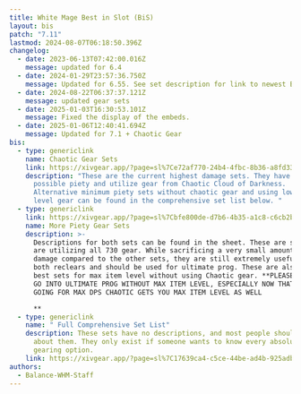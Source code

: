 ```yaml
---
title: White Mage Best in Slot (BiS)
layout: bis
patch: "7.11"
lastmod: 2024-08-07T06:18:50.396Z
changelog:
  - date: 2023-06-13T07:42:00.016Z
    message: updated for 6.4
  - date: 2024-01-29T23:57:36.750Z
    message: Updated for 6.55. See set description for link to newest BiS.
  - date: 2024-08-22T06:37:37.121Z
    message: updated gear sets
  - date: 2025-01-03T16:30:53.101Z
    message: Fixed the display of the embeds.
  - date: 2025-01-06T12:40:41.694Z
    message: Updated for 7.1 + Chaotic Gear
bis:
  - type: genericlink
    name: Chaotic Gear Sets
    link: https://xivgear.app/?page=sl%7Ce72af770-24b4-4fbc-8b36-a8fd339e1463
    description: "These are the current highest damage sets. They have the minimum
      possible piety and utilize gear from Chaotic Cloud of Darkness.
      Alternative minimum piety sets without chaotic gear and using lower item
      level gear can be found in the comprehensive set list below. "
  - type: genericlink
    link: https://xivgear.app/?page=sl%7Cbfe800de-d7b6-4b35-a1c8-c6cb2bda2bfa&onlySetIndex=0
    name: More Piety Gear Sets
    description: >-
      Descriptions for both sets can be found in the sheet. These are sets that
      are utilizing all 730 gear. While sacrificing a very small amount of
      damage compared to the other sets, they are still extremely useful for
      both reclears and should be used for ultimate prog. These are also the
      best sets for max item level without using Chaotic gear. **PLEASE DO NOT
      GO INTO ULTIMATE PROG WITHOUT MAX ITEM LEVEL, ESPECIALLY NOW THAT IF YOURE
      GOING FOR MAX DPS CHAOTIC GETS YOU MAX ITEM LEVEL AS WELL

      **
  - type: genericlink
    name: " Full Comprehensive Set List"
    description: These sets have no descriptions, and most people should never worry
      about them. They only exist if someone wants to know every absolute
      gearing option.
    link: https://xivgear.app/?page=sl%7C17639ca4-c5ce-44be-ad4b-925adbd6db50
authors:
  - Balance-WHM-Staff
---
```


